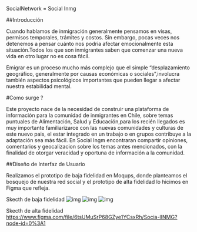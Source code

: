 SocialNetwork = Social Inmg

##Introducción

Cuando hablamos de inmigración generalmente pensamos en visas, permisos temporales, trámites y costos. Sin embargo, pocas veces nos detenemos a pensar cuánto nos podria afectar emocionalmente esta situación.Todos los que son inmigrantes saben que comenzar una nueva vida en otro lugar no es cosa fácil. 

Emigrar es un proceso mucho más complejo que el simple “desplazamiento geográfico, generalmente por causas económicas o sociales”,involucra también aspectos psicológicos importantes que pueden llegar a afectar nuestra estabilidad mental.

#Como surge ?

Este proyecto nace de la  necesidad de construir una plataforma de información para la comunidad de inmigrantes en Chile, sobre temas puntuales de Alimentación, Salud y Educación,para los recién llegados es muy importante familiarizarce con las nuevas comunidades y culturas de este nuevo pais, el estar integrado en un trabajo o en grupos contribuye a la adaptación sea más fácil. En Social Ingm encontraran compartir opiniones, comentarios y geocalizacion sobre los temas antes mencionados, con la finalidad de otorgar veracidad y oportuna de información a la comunidad. 

##Diseño de Interfaz de Usuario

Realizamos el prototipo de baja fidelidad en Moqups, donde planteamos el bosquejo de nuestra red social y el prototipo de alta fidelidad lo hicimos en Figma  que refleja.

Skecth de baja fidelidad
![img](../public/imagenes/1.png)
![img](../public/imagenes/2.png)
![img](../public/imagenes/3.png)

Skecth de alta fidelidad 
https://www.figma.com/file/6tsUMuSrP68GZye1YCsxRh/Socia-lINMG?node-id=0%3A1




